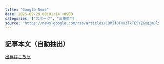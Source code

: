 ```yaml
---
title: "Google News"
date: 2025-09-29 08:01:14 +0900
categories: ["スポーツ", "三重県"]
source: "https://news.google.com/rss/articles/CBMif0FVX3lxTE5YZGxqZmJlSXFPNGZhTTltb2hMSy15bGh0VEMwY2Z6c01sVDB4TGg1ZjZTVUZ3Q1JnVXdaNUZDYm9MSVhHZHpKaTRmQVU5SkZFcU9OZDBjVGdBTFhBei1RcmpBeUd5ZmlJZGJBUHdkZDFLeGVxbEw5WnRudGNkQm8?oc=5"
---
```


## 記事本文（自動抽出）
<body class="y0K44d EA71Tc" id="readabilityBody"></body>

[出典はこちら](https://news.google.com/rss/articles/CBMif0FVX3lxTE5YZGxqZmJlSXFPNGZhTTltb2hMSy15bGh0VEMwY2Z6c01sVDB4TGg1ZjZTVUZ3Q1JnVXdaNUZDYm9MSVhHZHpKaTRmQVU5SkZFcU9OZDBjVGdBTFhBei1RcmpBeUd5ZmlJZGJBUHdkZDFLeGVxbEw5WnRudGNkQm8?oc=5)
